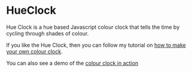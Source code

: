 HueClock
========
Hue Clock is a hue based Javascript colour clock that tells the time by cycling through shades of colour.

If you like the Hue Clock, then you can follow my tutorial on [how to make your own colour clock](https://devcereal.com/make-colour-clock-javascript/).

You can also see a demo of the [colour clock in action](https://devcereal.com/lab/colour-clock/)
